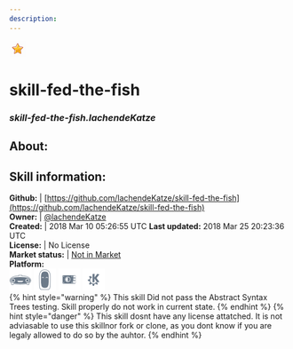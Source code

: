 ```yaml
---
description: 
---
```


![](../.gitbook/assets/star.png)  
# skill-fed-the-fish  
### _skill-fed-the-fish.lachendeKatze_  
## About:  


## Skill information:  
**Github:** | [https://github.com/lachendeKatze/skill-fed-the-fish](https://github.com/lachendeKatze/skill-fed-the-fish)  
**Owner:** | [@lachendeKatze](https://github.com/lachendeKatze)  
**Created:** | 2018 Mar 10 05:26:55 UTC  **Last updated:** 2018 Mar 25 20:23:36 UTC  
**License:** | No License  
**Market status:** | [Not in Market](https://market.mycroft.ai/skill/)  
**Platform:**  
 ![Mark I](../.gitbook/assets/mark-1-icon.png)  ![Mark II](../.gitbook/assets/mark-2-icon.png)  ![Picroft](../.gitbook/assets/picroft-icon.png)  ![plasmoid](../.gitbook/assets/kde.png)   
{% hint style="warning" %}
This skill Did not pass the Abstract Syntax Trees testing. Skill properly do not work in current state.
{% endhint %}
{% hint style="danger" %}
This skill dosnt have any license attatched. It is not adviasable to use this skillnor fork or clone, as you dont know if you are legaly allowed to do so by the auhtor.
{% endhint %}
